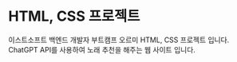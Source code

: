 # HTML, CSS 프로젝트
이스트소프트 백엔드 개발자 부트캠프 오르미 HTML, CSS 프로젝트 입니다.
ChatGPT API를 사용하여 노래 추천을 해주는 웹 사이트 입니다.